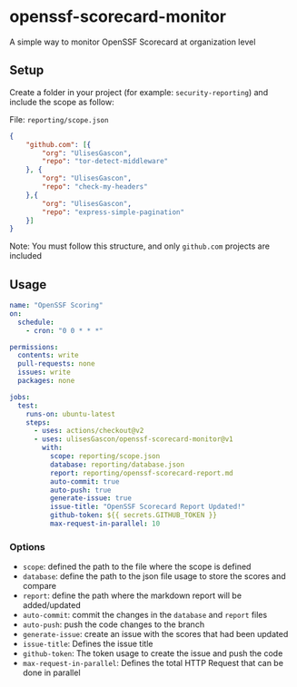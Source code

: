 # openssf-scorecard-monitor

A simple way to monitor OpenSSF Scorecard at organization level

## Setup

Create a folder in your project (for example: `security-reporting`) and include the scope as follow:

File: `reporting/scope.json`

```json
{
    "github.com": [{
        "org": "UlisesGascon",
        "repo": "tor-detect-middleware"
    }, {
        "org": "UlisesGascon",
        "repo": "check-my-headers"
    },{
        "org": "UlisesGascon",
        "repo": "express-simple-pagination"
    }]
}
```

Note: You must follow this structure, and only `github.com` projects are included


## Usage

```yml
name: "OpenSSF Scoring"
on: 
  schedule:
    - cron: "0 0 * * *"

permissions:
  contents: write
  pull-requests: none 
  issues: write
  packages: none

jobs:
  test:
    runs-on: ubuntu-latest
    steps:
      - uses: actions/checkout@v2
      - uses: ulisesGascon/openssf-scorecard-monitor@v1
        with:
          scope: reporting/scope.json
          database: reporting/database.json
          report: reporting/openssf-scorecard-report.md
          auto-commit: true
          auto-push: true
          generate-issue: true
          issue-title: "OpenSSF Scorecard Report Updated!"
          github-token: ${{ secrets.GITHUB_TOKEN }}
          max-request-in-parallel: 10
```

### Options

- `scope`: defined the path to the file where the scope is defined
- `database`: define the path to the json file usage to store the scores and compare
- `report`: define the path where the markdown report will be added/updated
- `auto-commit`: commit the changes in the `database` and `report` files
- `auto-push`: push the code changes to the branch
- `generate-issue`: create an issue with the scores that had been updated
- `issue-title`: Defines the issue title
- `github-token`: The token usage to create the issue and push the code
- `max-request-in-parallel`: Defines the total HTTP Request that can be done in parallel